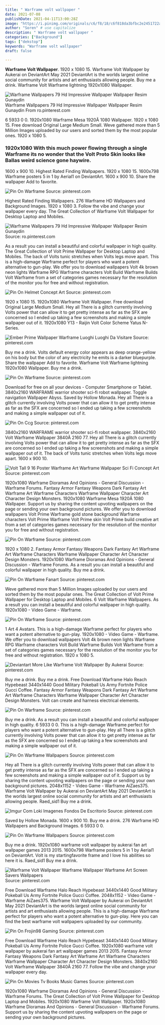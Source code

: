```yaml
---
title: " Warframe volt wallpaper "
date: 2021-07-08
publishDate: 2021-04-11T13:00:28Z
image: "https://i.pinimg.com/originals/c6/f8/18/c6f818da3bfbc2e2451722a16ab14f88.jpg"
author: "Soren" # use capitalize
description: " Warframe volt wallpaper "
categories: ["Background"]
tags: ["dekstop"]
keywords: "Warframe volt wallpaper"
draft: false

---
```



**Warframe Volt Wallpaper**. 1920 x 1080 15. Warframe Volt Wallpaper by Aukerai on DeviantArt May 2021 DeviantArt is the worlds largest online social community for artists and art enthusiasts allowing people. Buy me a drink. Warframe Volt Warframe lightning 1920x1080 Wallpaper.

![Warframe Wallpapers 79 Hd Impressive Wallpaper Wallpaper Resim Gunaydin](https://i.pinimg.com/originals/fd/a7/df/fda7dfa8f1ac4b123454b437323b8296.jpg "Warframe Wallpapers 79 Hd Impressive Wallpaper Wallpaper Resim Gunaydin")
Warframe Wallpapers 79 Hd Impressive Wallpaper Wallpaper Resim Gunaydin From ro.pinterest.com


6 5933 0 0. 1920x1080 Warframe Mesa 1920Ã 1080 Wallpaper. 1920 x 1080 15. Free download Original Large Medium Small. Weve gathered more than 5 Million Images uploaded by our users and sorted them by the most popular ones. 1920 x 1080 5.

### 1920x1080 With this much power flowing through a single Warframe its no wonder that the Volt Proto Skin looks like Ballas weird science gone haywire.

1600 x 900 10. Highest Rated Finding Wallpapers. 1920 x 1080 15. 1600x798 Warframe posters 5 in 1 by Aerial1 on DeviantArt. 1600 x 900 10. Share the wallpaper Add to favorite.


![Pin On Warframe](https://i.pinimg.com/originals/3a/a2/81/3aa2811b5c643ad1c427b18b05684ff0.png "Pin On Warframe")
Source: pinterest.com

Highest Rated Finding Wallpapers. 276 Warframe HD Wallpapers and Background Images. 1920 x 1080 3. Follow the vibe and change your wallpaper every day. The Great Collection of Warframe Volt Wallpaper for Desktop Laptop and Mobiles.

![Warframe Wallpapers 79 Hd Impressive Wallpaper Wallpaper Resim Gunaydin](https://i.pinimg.com/originals/fd/a7/df/fda7dfa8f1ac4b123454b437323b8296.jpg "Warframe Wallpapers 79 Hd Impressive Wallpaper Wallpaper Resim Gunaydin")
Source: ro.pinterest.com

As a result you can install a beautiful and colorful wallpaper in high quality. The Great Collection of Volt Prime Wallpaper for Desktop Laptop and Mobiles. The back of Volts tunic stretches when Volts legs move apart. This is a high-damage Warframe perfect for players who want a potent alternative to gun-play. We offer you to download wallpapers Volt 4k brown neon lights Warframe RPG Warframe characters Volt Build Warframe Builds Volt Warframe from a set of categories games necessary for the resolution of the monitor you for free and without registration.

![Pin On Helmet Concept Art](https://i.pinimg.com/originals/1c/36/27/1c36273b33645a99619346313b9f6d64.jpg "Pin On Helmet Concept Art")
Source: pinterest.com

1920 x 1080 15. 1920x1080 Warframe Volt Wallpaper. Free download Original Large Medium Small. Hey all There is a glitch currently involving Volts power that can allow it to get pretty intense as far as the SFX are concerned so I ended up taking a few screenshots and making a simple wallpaper out of it. 1920x1080 Y13 - Raijin Volt Color Scheme Yatus N-Series.

![Ember Prime Wallpaper Warframe Luoghi Luoghi Da Visitare](https://i.pinimg.com/originals/d9/53/26/d95326960a23ea4972b3d79b858560bc.jpg "Ember Prime Wallpaper Warframe Luoghi Luoghi Da Visitare")
Source: pinterest.com

Buy me a drink. Volts default energy color appears as deep orange-yellow on his body but the color of any electricity he emits is a darker bluepurple. Share the wallpaper Add to favorite. Warframe Volt Warframe lightning 1920x1080 Wallpaper. Buy me a drink.

![Pin On Warframe](https://i.pinimg.com/originals/40/3f/5c/403f5c1e80fe8356485bb0c7142a8138.jpg "Pin On Warframe")
Source: pinterest.com

Download for free on all your devices - Computer Smartphone or Tablet. 3840x2160 WARFRAME warrior shooter sci-fi robot wallpaper. Toggle navigation Wallpaper Abyss. Saved by Hollow Monada. Hey all There is a glitch currently involving Volts power that can allow it to get pretty intense as far as the SFX are concerned so I ended up taking a few screenshots and making a simple wallpaper out of it.

![Pin On Ccg](https://i.pinimg.com/originals/71/3b/22/713b224fc762785c34d245e4d120b8cb.jpg "Pin On Ccg")
Source: pinterest.com

3840x2160 WARFRAME warrior shooter sci-fi robot wallpaper. 3840x2160 Volt Warframe Wallpaper 3840Ã 2160 77. Hey all There is a glitch currently involving Volts power that can allow it to get pretty intense as far as the SFX are concerned so I ended up taking a few screenshots and making a simple wallpaper out of it. The back of Volts tunic stretches when Volts legs move apart. 1600 x 900 10.

![Volt Tall 9 16 Poster Warframe Art Warframe Wallpaper Sci Fi Concept Art](https://i.pinimg.com/originals/e7/c7/3e/e7c73e1b82ee1d244deea10e94ea3629.png "Volt Tall 9 16 Poster Warframe Art Warframe Wallpaper Sci Fi Concept Art")
Source: pinterest.com

1920x1080 Warframe Dioramas And Opinions - General Discussion - Warframe Forums. Fantasy Armor Fantasy Weapons Dark Fantasy Art Warframe Art Warframe Characters Warframe Wallpaper Character Art Character Design Monsters. 1920x1080 Warframe Mesa 1920Ã 1080 Wallpaper. Support us by sharing the content upvoting wallpapers on the page or sending your own background pictures. We offer you to download wallpapers Volt Prime Warframe gold stone background Warframe characters Volt Prime Warframe Volt Prime skin Volt Prime build creative art from a set of categories games necessary for the resolution of the monitor you for free and without registration.

![Pin On Warframe](https://i.pinimg.com/originals/a5/b2/7b/a5b27b9d8f008746115f7af6d1484d65.jpg "Pin On Warframe")
Source: pinterest.com

1920 x 1080 2. Fantasy Armor Fantasy Weapons Dark Fantasy Art Warframe Art Warframe Characters Warframe Wallpaper Character Art Character Design Monsters. 1920x1080 Warframe Dioramas And Opinions - General Discussion - Warframe Forums. As a result you can install a beautiful and colorful wallpaper in high quality. Buy me a drink.

![Pin On Warframe Fanart](https://i.pinimg.com/originals/39/c3/51/39c351fcefebcd3114ae8fc53518a126.jpg "Pin On Warframe Fanart")
Source: pinterest.com

Weve gathered more than 5 Million Images uploaded by our users and sorted them by the most popular ones. The Great Collection of Volt Prime Wallpaper for Desktop Laptop and Mobiles. 6 Volt Warframe Wallpapers. As a result you can install a beautiful and colorful wallpaper in high quality. 1920x1080 - Video Game - Warframe.

![Pin On Warframe](https://i.pinimg.com/originals/82/96/7a/82967af432396082f773daea421602d4.jpg "Pin On Warframe")
Source: pinterest.com

1 Art 4 Avatars. This is a high-damage Warframe perfect for players who want a potent alternative to gun-play. 1920x1080 - Video Game - Warframe. We offer you to download wallpapers Volt 4k brown neon lights Warframe RPG Warframe characters Volt Build Warframe Builds Volt Warframe from a set of categories games necessary for the resolution of the monitor you for free and without registration. 1920 x 1080 5.

![Deviantart More Like Warframe Volt Wallpaper By Aukerai](https://i.pinimg.com/originals/db/f0/a5/dbf0a53faa79197a2ecce83326bb464d.jpg "Deviantart More Like Warframe Volt Wallpaper By Aukerai")
Source: pinterest.com

Buy me a drink. Buy me a drink. Free Download Warframe Halo Reach Hypebeast 3440x1440 Good Military Pokeball Us Army Fortnite Police Gucci Coffee. Fantasy Armor Fantasy Weapons Dark Fantasy Art Warframe Art Warframe Characters Warframe Wallpaper Character Art Character Design Monsters. Volt can create and harness electrical elements.

![Pin On Warframe](https://i.pinimg.com/originals/81/81/26/8181264c78429b381c1a1484d13228c7.jpg "Pin On Warframe")
Source: pinterest.com

Buy me a drink. As a result you can install a beautiful and colorful wallpaper in high quality. 6 5933 0 0. This is a high-damage Warframe perfect for players who want a potent alternative to gun-play. Hey all There is a glitch currently involving Volts power that can allow it to get pretty intense as far as the SFX are concerned so I ended up taking a few screenshots and making a simple wallpaper out of it.

![Pin On Warframe Wallpapers](https://i.pinimg.com/originals/21/df/ea/21dfea7a1c87ec07ca807553ff83f401.jpg "Pin On Warframe Wallpapers")
Source: pinterest.com

Hey all There is a glitch currently involving Volts power that can allow it to get pretty intense as far as the SFX are concerned so I ended up taking a few screenshots and making a simple wallpaper out of it. Support us by sharing the content upvoting wallpapers on the page or sending your own background pictures. 2048x1152 - Video Game - Warframe AiZaes375. Warframe Volt Wallpaper by Aukerai on DeviantArt May 2021 DeviantArt is the worlds largest online social community for artists and art enthusiasts allowing people. Raed_sid1 Buy me a drink.

![Imgur Com Loki Imagenes Fondos De Escritorio](https://i.pinimg.com/originals/35/16/0d/35160d024f1485ecc9a94599c5403936.jpg "Imgur Com Loki Imagenes Fondos De Escritorio")
Source: pinterest.com

Saved by Hollow Monada. 1600 x 900 10. Buy me a drink. 276 Warframe HD Wallpapers and Background Images. 6 5933 0 0.

![Pin On Warframe Wallpapers](https://i.pinimg.com/originals/26/6a/6d/266a6d5d3a4e5bfce1de4c5127e899df.png "Pin On Warframe Wallpapers")
Source: pinterest.com

Buy me a drink. 1920x1080 warframe volt wallpaper by aukerai fan art wallpaper games 2013 2015. 1600x798 Warframe posters 5 in 1 by Aerial1 on DeviantArt. Volt is my startingfavorite frame and I love his abilities so here it is. Raed_sid1 Buy me a drink.

![Warframe Volt Wallpaper Warframe Wallpaper Warframe Art Screen Savers Wallpapers](https://i.pinimg.com/originals/93/81/18/9381187ea2f5d456f0f53fff2bb91d0e.jpg "Warframe Volt Wallpaper Warframe Wallpaper Warframe Art Screen Savers Wallpapers")
Source: pinterest.com

Free Download Warframe Halo Reach Hypebeast 3440x1440 Good Military Pokeball Us Army Fortnite Police Gucci Coffee. 2048x1152 - Video Game - Warframe AiZaes375. Warframe Volt Wallpaper by Aukerai on DeviantArt May 2021 DeviantArt is the worlds largest online social community for artists and art enthusiasts allowing people. This is a high-damage Warframe perfect for players who want a potent alternative to gun-play. Here you can find the best warframe volt wallpapers uploaded by our community.

![Pin On Frojin98 Gaming](https://i.pinimg.com/originals/3e/34/c6/3e34c6d1dfe11d77537aa1669cce7f3b.jpg "Pin On Frojin98 Gaming")
Source: pinterest.com

Free Download Warframe Halo Reach Hypebeast 3440x1440 Good Military Pokeball Us Army Fortnite Police Gucci Coffee. 1920x1080 warframe volt wallpaper by aukerai fan art wallpaper games 2013 2015. Fantasy Armor Fantasy Weapons Dark Fantasy Art Warframe Art Warframe Characters Warframe Wallpaper Character Art Character Design Monsters. 3840x2160 Volt Warframe Wallpaper 3840Ã 2160 77. Follow the vibe and change your wallpaper every day.

![Pin On Movies Tv Books Music Games](https://i.pinimg.com/originals/c6/f8/18/c6f818da3bfbc2e2451722a16ab14f88.jpg "Pin On Movies Tv Books Music Games")
Source: pinterest.com

1920x1080 Warframe Dioramas And Opinions - General Discussion - Warframe Forums. The Great Collection of Volt Prime Wallpaper for Desktop Laptop and Mobiles. 1920x1080 Warframe Volt Wallpaper. 1920x1080 Warframe Dioramas And Opinions - General Discussion - Warframe Forums. Support us by sharing the content upvoting wallpapers on the page or sending your own background pictures.

